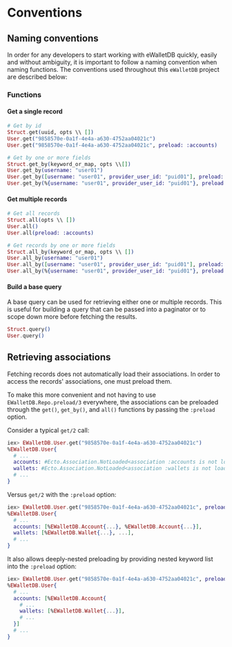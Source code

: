 # Conventions


## Naming conventions

In order for any developers to start working with eWalletDB quickly, easily and without ambiguity,
it is important to follow a naming convention when naming functions.
The conventions used throughout this `eWalletDB` project are described below:

### Functions

#### Get a single record

```ex
# Get by id
Struct.get(uuid, opts \\ [])
User.get("9858570e-0a1f-4e4a-a630-4752aa04021c")
User.get("9858570e-0a1f-4e4a-a630-4752aa04021c", preload: :accounts)

# Get by one or more fields
Struct.get_by(keyword_or_map, opts \\[])
User.get_by(username: "user01")
User.get_by([username: "user01", provider_user_id: "puid01"], preload: :accounts)
User.get_by(%{username: "user01", provider_user_id: "puid01"}, preload: :accounts)
```

#### Get multiple records

```ex
# Get all records
Struct.all(opts \\ [])
User.all()
User.all(preload: :accounts)

# Get records by one or more fields
Struct.all_by(keyword_or_map, opts \\ [])
User.all_by(username: "user01")
User.all_by([username: "user01", provider_user_id: "puid01"], preload: :accounts)
User.all_by(%{username: "user01", provider_user_id: "puid01"}, preload: :accounts)
```

#### Build a base query

A base query can be used for retrieving either one or multiple records.
This is useful for building a query that can be passed into a paginator
or to scope down more before fetching the results.

```ex
Struct.query()
User.query()
```

## Retrieving associations

Fetching records does not automatically load their associations.
In order to access the records' associations, one must preload them.

To make this more convenient and not having to use `EWalletDB.Repo.preload/3` everywhere,
the associations can be preloaded through the `get()`, `get_by()`, and `all()` functions
by passing the `:preload` option.

Consider a typical `get/2` call:

```ex
iex> EWalletDB.User.get("9858570e-0a1f-4e4a-a630-4752aa04021c")
%EWalletDB.User{
  # ...
  accounts: #Ecto.Association.NotLoaded<association :accounts is not loaded>,
  wallets: #Ecto.Association.NotLoaded<association :wallets is not loaded>,
  # ...
}
```

Versus `get/2` with the `:preload` option:

```ex
iex> EWalletDB.User.get("9858570e-0a1f-4e4a-a630-4752aa04021c", preload: [:accounts, :wallets])
%EWalletDB.User{
  # ...
  accounts: [%EWalletDB.Account{...}, %EWalletDB.Account{...}],
  wallets: [%EWalletDB.Wallet{...}, ...],
  # ...
}
```

It also allows deeply-nested preloading by providing nested keyword list into the `:preload` option:

```ex
iex> EWalletDB.User.get("9858570e-0a1f-4e4a-a630-4752aa04021c", preload: [accounts: :wallets])
%EWalletDB.User{
  # ...
  accounts: [%EWalletDB.Account{
    # ...
    wallets: [%EWalletDB.Wallet{...}],
    # ...
  }]
  # ...
}
```
